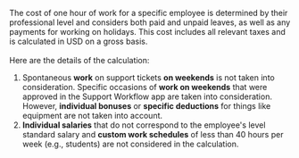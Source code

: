 The cost of one hour of work for a specific employee is determined by their professional level and considers both paid and unpaid leaves, as well as any payments for working on holidays. This cost includes all relevant taxes and is calculated in USD on a gross basis.<br><br>
Here are the details of the calculation:
1.	Spontaneous **work** on support tickets **on weekends** is not taken into consideration. Specific occasions of **work on weekends** that were approved in the Support Workflow app are taken into consideration. However, **individual bonuses** or **specific deductions** for things like equipment are not taken into account.
2.	**Individual salaries** that do not correspond to the employee's level standard salary and **custom work schedules** of less than 40 hours per week (e.g., students) are not considered in the calculation.
